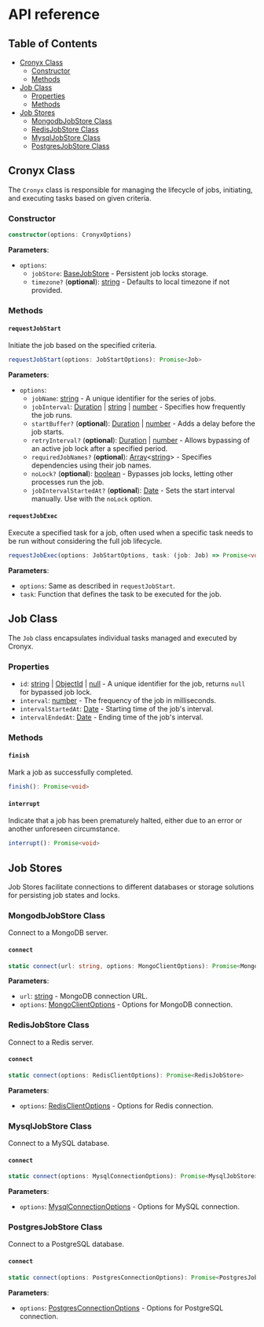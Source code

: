 # API reference

## Table of Contents

- [Cronyx Class](#cronyx-class)
  - [Constructor](#constructor)
  - [Methods](#methods)
- [Job Class](#job-class)
  - [Properties](#properties)
  - [Methods](#methods-1)
- [Job Stores](#job-stores)
  - [MongodbJobStore Class](#mongodbjobstore-class)
  - [RedisJobStore Class](#redisjobstore-class)
  - [MysqlJobStore Class](#mysqljobstore-class)
  - [PostgresJobStore Class](#postgresjobstore-class)

## Cronyx Class

The `Cronyx` class is responsible for managing the lifecycle of jobs, initiating, and executing tasks based on given criteria.

### Constructor

```ts
constructor(options: CronyxOptions)
```

**Parameters**:

- `options`:
  - `jobStore`: [BaseJobStore] - Persistent job locks storage.
  - `timezone?` (**optional**): [string] - Defaults to local timezone if not provided.

### Methods

#### `requestJobStart`

Initiate the job based on the specified criteria.

```ts
requestJobStart(options: JobStartOptions): Promise<Job>
```

**Parameters**:

- `options`:
  - `jobName`: [string] - A unique identifier for the series of jobs.
  - `jobInterval`: [Duration] | [string] | [number] - Specifies how frequently the job runs.
  - `startBuffer?` (**optional**): [Duration] | [number] - Adds a delay before the job starts.
  - `retryInterval?` (**optional**): [Duration] | [number] - Allows bypassing of an active job lock after a specified period.
  - `requiredJobNames?` (**optional**): [Array]<[string]> - Specifies dependencies using their job names.
  - `noLock?` (**optional**): [boolean] - Bypasses job locks, letting other processes run the job.
  - `jobIntervalStartedAt?` (**optional**): [Date] - Sets the start interval manually. Use with the `noLock` option.

#### `requestJobExec`

Execute a specified task for a job, often used when a specific task needs to be run without considering the full job lifecycle.

```ts
requestJobExec(options: JobStartOptions, task: (job: Job) => Promise<void>): Promise<Job>
```

**Parameters**:

- `options`: Same as described in `requestJobStart`.
- `task`: Function that defines the task to be executed for the job.

## Job Class

The `Job` class encapsulates individual tasks managed and executed by Cronyx.

### Properties

- `id`: [string] | [ObjectId] | [null] - A unique identifier for the job, returns `null` for bypassed job lock.
- `interval`: [number] - The frequency of the job in milliseconds.
- `intervalStartedAt`: [Date] - Starting time of the job's interval.
- `intervalEndedAt`: [Date] - Ending time of the job's interval.

### Methods

#### `finish`

Mark a job as successfully completed.

```ts
finish(): Promise<void>
```

#### `interrupt`

Indicate that a job has been prematurely halted, either due to an error or another unforeseen circumstance.

```ts
interrupt(): Promise<void>
```

## Job Stores

Job Stores facilitate connections to different databases or storage solutions for persisting job states and locks.

### MongodbJobStore Class

Connect to a MongoDB server.

#### `connect`

```ts
static connect(url: string, options: MongoClientOptions): Promise<MongodbJobStore>
```

**Parameters**:

- `url`: [string] - MongoDB connection URL.
- `options`: [MongoClientOptions] - Options for MongoDB connection.

### RedisJobStore Class

Connect to a Redis server.

#### `connect`

```ts
static connect(options: RedisClientOptions): Promise<RedisJobStore>
```

**Parameters**:

- `options`: [RedisClientOptions] - Options for Redis connection.

### MysqlJobStore Class

Connect to a MySQL database.

#### `connect`

```ts
static connect(options: MysqlConnectionOptions): Promise<MysqlJobStore>
```

**Parameters**:

- `options`: [MysqlConnectionOptions] - Options for MySQL connection.

### PostgresJobStore Class

Connect to a PostgreSQL database.

#### `connect`

```ts
static connect(options: PostgresConnectionOptions): Promise<PostgresJobStore>
```

**Parameters**:

- `options`: [PostgresConnectionOptions] - Options for PostgreSQL connection.

[null]: https://developer.mozilla.org/en-US/docs/Web/JavaScript/Reference/Operators/null "null"
[Array]: https://developer.mozilla.org/en-US/docs/Web/JavaScript/Reference/Global_Objects/Array "Array"
[boolean]: https://developer.mozilla.org/en-US/docs/Web/JavaScript/Data_structures#Boolean_type "Boolean"
[number]: https://developer.mozilla.org/en-US/docs/Web/JavaScript/Data_structures#Number_type "Number"
[string]: https://developer.mozilla.org/en-US/docs/Web/JavaScript/Data_structures#String_type "String"
[Date]: https://developer.mozilla.org/en-US/docs/Web/JavaScript/Reference/Global_Objects/Date/Date "Date"
[Duration]: https://date-fns.org/v2.30.0/docs/Duration "Duration"
[BaseJobStore]: https://github.com/yujiosaka/Cronyx/blob/main/docs/API.md#class-basejobstore "BaseJobStore"
[MongoClientOptions]: https://www.mongodb.com/docs/drivers/node/current/fundamentals/connection/connection-options/ "MongoClientOptions"
[RedisClientOptions]: https://github.com/redis/node-redis/blob/master/docs/client-configuration.md "RedisClientOptions"
[MysqlConnectionOptions]: https://typeorm.delightful.studio/interfaces/_driver_mysql_mysqlconnectionoptions_.mysqlconnectionoptions.html "MysqlConnectionOptions"
[PostgresConnectionOptions]: https://typeorm.delightful.studio/interfaces/_driver_postgres_postgresconnectionoptions_.postgresconnectionoptions "PostgresConnectionOptions"
[ObjectId]: https://mongoosejs.com/docs/schematypes.html#objectids "ObjectId"